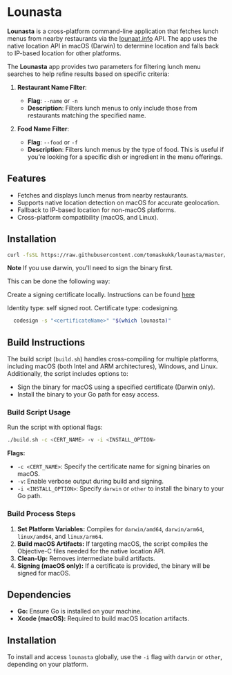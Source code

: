 # Lounasta

**Lounasta** is a cross-platform command-line application that fetches lunch menus from nearby restaurants via the [lounaat.info](https://lounaat.info) API. The app uses the native location API in macOS (Darwin) to determine location and falls back to IP-based location for other platforms.

The **Lounasta** app provides two parameters for filtering lunch menu searches to help refine results based on specific criteria:

1. **Restaurant Name Filter**:

   - **Flag**: `--name` or `-n`
   - **Description**: Filters lunch menus to only include those from restaurants matching the specified name.

2. **Food Name Filter**:
   - **Flag**: `--food` or `-f`
   - **Description**: Filters lunch menus by the type of food. This is useful if you’re looking for a specific dish or ingredient in the menu offerings.

## Features

- Fetches and displays lunch menus from nearby restaurants.
- Supports native location detection on macOS for accurate geolocation.
- Fallback to IP-based location for non-macOS platforms.
- Cross-platform compatibility (macOS, and Linux).

## Installation

```bash
curl -fsSL https://raw.githubusercontent.com/tomaskukk/lounasta/master/install.sh | bash
```

**Note**
If you use darwin, you'll need to sign the binary first.

This can be done the following way:

Create a signing certificate locally. Instructions can be found [here](https://support.apple.com/guide/keychain-access/create-self-signed-certificates-kyca8916/mac)

Identity type: self signed root.
Certificate type: codesigning.

```bash
  codesign -s "<certificateName>" "$(which lounasta)"
```

## Build Instructions

The build script (`build.sh`) handles cross-compiling for multiple platforms, including macOS (both Intel and ARM architectures), Windows, and Linux. Additionally, the script includes options to:

- Sign the binary for macOS using a specified certificate (Darwin only).
- Install the binary to your Go path for easy access.

### Build Script Usage

Run the script with optional flags:

```bash
./build.sh -c <CERT_NAME> -v -i <INSTALL_OPTION>
```

**Flags:**

- `-c <CERT_NAME>`: Specify the certificate name for signing binaries on macOS.
- `-v`: Enable verbose output during build and signing.
- `-i <INSTALL_OPTION>`: Specify `darwin` or `other` to install the binary to your Go path.

### Build Process Steps

1. **Set Platform Variables:** Compiles for `darwin/amd64`, `darwin/arm64`, `linux/amd64`, and `linux/arm64`.
2. **Build macOS Artifacts:** If targeting macOS, the script compiles the Objective-C files needed for the native location API.
3. **Clean-Up:** Removes intermediate build artifacts.
4. **Signing (macOS only):** If a certificate is provided, the binary will be signed for macOS.

## Dependencies

- **Go:** Ensure Go is installed on your machine.
- **Xcode (macOS):** Required to build macOS location artifacts.

## Installation

To install and access `lounasta` globally, use the `-i` flag with `darwin` or `other`, depending on your platform.

